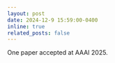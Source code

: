 ```yaml
---
layout: post
date: 2024-12-9 15:59:00-0400
inline: true
related_posts: false
---
```


One paper accepted at AAAI 2025.